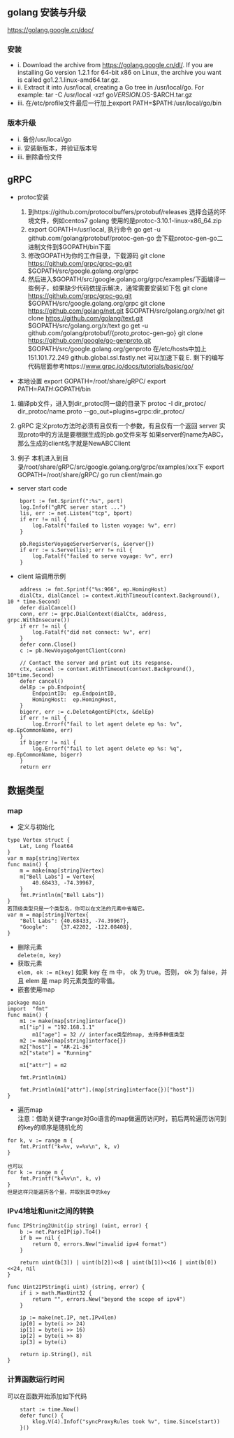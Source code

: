 ## golang 安装与升级
https://golang.google.cn/doc/
### 安装
- i. Download the archive from https://golang.google.cn/dl/. If you are installing Go version 1.2.1 for 64-bit x86 on Linux, the archive you want is called go1.2.1.linux-amd64.tar.gz.
- ii. Extract it into /usr/local, creating a Go tree in /usr/local/go. For example:
tar -C /usr/local -xzf go$VERSION.$OS-$ARCH.tar.gz
- iii. 在/etc/profile文件最后一行加上export PATH=$PATH:/usr/local/go/bin
### 版本升级
- i. 备份/usr/local/go
- ii. 安装新版本，并验证版本号
- iii. 删除备份文件

## gRPC
* protoc安装
  1. 到https://github.com/protocolbuffers/protobuf/releases 选择合适的环境文件，例如centos7 golang 使用的是protoc-3.10.1-linux-x86_64.zip
  2. export GOPATH=/usr/local, 执行命令  go get -u github.com/golang/protobuf/protoc-gen-go
  会下载protoc-gen-go二进制文件到$GOPATH/bin下面
  3. 修改GOPATH为你的工作目录，下载源码
  git clone https://github.com/grpc/grpc-go.git $GOPATH/src/google.golang.org/grpc
  4. 然后进入$GOPATH/src/google.golang.org/grpc/examples/下面编译一些例子，如果缺少代码依提示解决，通常需要安装如下包
    git clone https://github.com/grpc/grpc-go.git $GOPATH/src/google.golang.org/grpc
    git clone https://github.com/golang/net.git $GOPATH/src/golang.org/x/net
    git clone https://github.com/golang/text.git $GOPATH/src/golang.org/x/text
    go get -u github.com/golang/protobuf/{proto,protoc-gen-go}
    git clone https://github.com/google/go-genproto.git $GOPATH/src/google.golang.org/genproto
    在/etc/hosts中加上 151.101.72.249 github.global.ssl.fastly.net 可以加速下载
  E. 剩下的编写代码层面参考https://www.grpc.io/docs/tutorials/basic/go/	

* 本地设置
  export GOPATH=/root/share/gRPC/
  export PATH=$PATH:$GOPATH/bin

1. 编译pb文件，进入到dir_protoc同一级的目录下
   protoc -I dir_protoc/ dir_protoc/name.proto --go_out=plugins=grpc:dir_protoc/

2. gRPC 定义proto方法时必须有且仅有一个参数，有且仅有一个返回
   server 实现proto中的方法是要根据生成的pb.go文件来写
   如果server的name为ABC， 那么生成的client名字就是NewABCClient

3. 例子
   本机进入到目录/root/share/gRPC/src/google.golang.org/grpc/examples/xxx下
   export GOPATH=/root/share/gRPC/
   go run client/main.go

* server start code
```
    bport := fmt.Sprintf(":%s", port)
	log.Infof("gRPC server start ...")
	lis, err := net.Listen("tcp", bport)
	if err != nil {
		log.Fatalf("failed to listen voyage: %v", err)
	}

	pb.RegisterVoyageServerServer(s, &server{})
	if err := s.Serve(lis); err != nil {
		log.Fatalf("failed to serve voyage: %v", err)
	}
```

* client 端调用示例
```
    address := fmt.Sprintf("%s:966", ep.HomingHost)
	dialCtx, dialCancel := context.WithTimeout(context.Background(), 10 * time.Second)
	defer dialCancel()
	conn, err := grpc.DialContext(dialCtx, address, grpc.WithInsecure())
	if err != nil {
		log.Fatalf("did not connect: %v", err)
	}
	defer conn.Close()
	c := pb.NewVoyageAgentClient(conn)

	// Contact the server and print out its response.
	ctx, cancel := context.WithTimeout(context.Background(), 10*time.Second)
	defer cancel()
	delEp := pb.Endpoint{
		EndpointID:  ep.EndpointID,
		HomingHost:  ep.HomingHost,		
	}	
	bigerr, err := c.DeleteAgentEP(ctx, &delEp)
	if err != nil {
		log.Errorf("fail to let agent delete ep %s: %v", ep.EpCommonName, err)
	}
	if bigerr != nil {
		log.Errorf("fail to let agent delete ep %s: %q", ep.EpCommonName, bigerr)
	}
	return err
```

## 数据类型
### map
- 定义与初始化<br>
```
type Vertex struct {
    Lat, Long float64
}
var m map[string]Vertex
func main() {
    m = make(map[string]Vertex)
    m["Bell Labs"] = Vertex{
        40.68433, -74.39967,
    }
    fmt.Println(m["Bell Labs"])
}
若顶级类型只是一个类型名，你可以在文法的元素中省略它。
var m = map[string]Vertex{
    "Bell Labs": {40.68433, -74.39967},
    "Google":    {37.42202, -122.08408},
}
```
- 删除元素<br>
```delete(m, key)```
- 获取元素<br>
```elem, ok := m[key]```
如果 key 在 m 中， ok 为 true。否则， ok 为 false，并且 elem 是 map 的元素类型的零值。
- 嵌套使用map<br>
```
package main
import 	"fmt"
func main() {
	m1 := make(map[string]interface{})
	m1["ip"] = "192.168.1.1"
        m1["age"] = 32 // interface类型的map, 支持多种值类型
	m2 := make(map[string]interface{})
	m2["host"] = "AR-21-36"
	m2["state"] = "Running"
	
	m1["attr"] = m2
	
	fmt.Println(m1)
	
	fmt.Println(m1["attr"].(map[string]interface{})["host"])
}
```
- 遍历map<br>
注意：借助关键字range对Go语言的map做遍历访问时，前后两轮遍历访问到的key的顺序是随机化的
```
for k, v := range m {  
    fmt.Printf("k=%v, v=%v\n", k, v)  
}  

也可以
for k := range m {  
    fmt.Printf("k=%v\n", k, v)  
}  
但是这样只能遍历各个量，并取到其中的key
```

### IPv4地址和unit之间的转换
```
func IPString2Unit(ip string) (uint, error) {
	b := net.ParseIP(ip).To4()
	if b == nil {
		return 0, errors.New("invalid ipv4 format")
	}

	return uint(b[3]) | uint(b[2])<<8 | uint(b[1])<<16 | uint(b[0])<<24, nil
}

func Uint2IPString(i uint) (string, error) {
	if i > math.MaxUint32 {
		return "", errors.New("beyond the scope of ipv4")
	}

	ip := make(net.IP, net.IPv4len)
	ip[0] = byte(i >> 24)
	ip[1] = byte(i >> 16)
	ip[2] = byte(i >> 8)
	ip[3] = byte(i)

	return ip.String(), nil
}
```

### 计算函数运行时间
可以在函数开始添加如下代码
```
    start := time.Now()
	defer func() {		
		klog.V(4).Infof("syncProxyRules took %v", time.Since(start))
	}()
```
